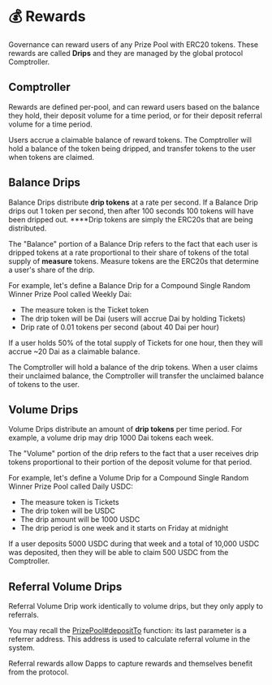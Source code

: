# 💰 Rewards

Governance can reward users of any Prize Pool with ERC20 tokens.  These rewards are called **Drips** and they are managed by the global protocol Comptroller.

## Comptroller

Rewards are defined per-pool, and can reward users based on the balance they hold, their deposit volume for a time period, or for their deposit referral volume for a time period.

Users accrue a claimable balance of reward tokens.  The Comptroller will hold a balance of the token being dripped, and transfer tokens to the user when tokens are claimed.

## Balance Drips

Balance Drips distribute **drip tokens** at a rate per second.  If a Balance Drip drips out 1 token per second, then after 100 seconds 100 tokens will have been dripped out.  ****Drip tokens are simply the ERC20s that are being distributed.

The "Balance" portion of a Balance Drip refers to the fact that each user is dripped tokens at a rate proportional to their share of tokens of the total supply of **measure** tokens.  Measure tokens are the ERC20s that determine a user's share of the drip.

For example, let's define a Balance Drip for a Compound Single Random Winner Prize Pool called Weekly Dai:

* The measure token is the Ticket token
* The drip token will be Dai \(users will accrue Dai by holding Tickets\)
* Drip rate of 0.01 tokens per second \(about 40 Dai per hour\)

If a user holds 50% of the total supply of Tickets for one hour, then they will accrue ~20 Dai as a claimable balance.

The Comptroller will hold a balance of the drip tokens.  When a user claims their unclaimed balance, the Comptroller will transfer the unclaimed balance of tokens to the user.

## Volume Drips

Volume Drips distribute an amount of **drip tokens** per time period.  For example, a volume drip may drip 1000 Dai tokens each week.

The "Volume" portion of the drip refers to the fact that a user receives drip tokens proportional to their portion of the deposit volume for that period.

For example, let's define a Volume Drip for a Compound Single Random Winner Prize Pool called Daily USDC:

* The measure token is Tickets
* The drip token will be USDC
* The drip amount will be 1000 USDC
* The drip period is one week and it starts on Friday at midnight

If a user deposits 5000 USDC during that week and a total of 10,000 USDC was deposited, then they will be able to claim 500 USDC from the Comptroller.

## Referral Volume Drips

Referral Volume Drip work identically to volume drips, but they only apply to referrals.

You may recall the [PrizePool\#depositTo](../protocol/prize-pool/#depositing) function: its last parameter is a referrer address.  This address is used to calculate referral volume in the system.

Referral rewards allow Dapps to capture rewards and themselves benefit from the protocol.



